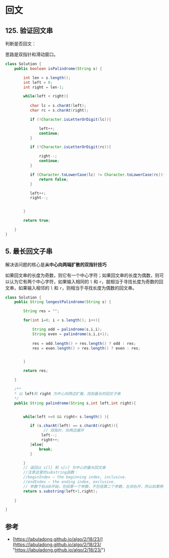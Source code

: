 # 回文

## 125. 验证回文串

判断是否回文：

思路是双指针和滑动窗口。

```java
class Solution {
    public boolean isPalindrome(String s) {

        int len = s.length();
        int left = 0;
        int right = len-1;

        while(left < right){
              
           char lc = s.charAt(left);
           char rc = s.charAt(right);

           if (!Character.isLetterOrDigit(lc)){

               left++;
               continue;
           }

           if (!Character.isLetterOrDigit(rc)){

               right--;
               continue;
           }

           if (Character.toLowerCase(lc) != Character.toLowerCase(rc)){
               return false;
           }

           left++;
           right--;


        }

        return true;

    }
}
```

## 5. 最长回文子串

解决该问题的核心是**从中心向两端扩散的双指针技巧**

如果回文串的长度为奇数，则它有一个中心字符；如果回文串的长度为偶数，则可以认为它有两个中心字符，如果输入相同的 `l` 和 `r`，就相当于寻找长度为奇数的回文串，如果输入相邻的 `l` 和 `r`，则相当于寻找长度为偶数的回文串。

```java
class Solution {
    public String longestPalindrome(String s) {

        String res = "";

        for(int i=0; i < s.length(); i++){

            String odd = palindrome(s,i,i);
            String even = palindrome(s,i,i+1);
 
            res = odd.length() > res.length() ? odd : res;
            res = even.length() > res.length() ? even : res;


        }

        return res;

    }

    /**
    * 以 left和 right 为中心向两边扩展，找到最长的回文子串
    */
    public String palindrome(String s,int left,int right){


        while(left >=0 && right< s.length() ){

           if (s.charAt(left) == s.charAt(right)){
                 // 双指针，向两边展开
                left--;
                right++;
           }else{
               break;
           }

        }
        // 返回以 s[l] 和 s[r] 为中心的最长回文串
        //注意这里的substring函数：
        //beginIndex – the beginning index, inclusive.
        //endIndex – the ending index, exclusive.
        // 参数下标从0开始，包括第一个参数，不包括第二个参数，左闭右开，所以如果两个参数写的一样，那么返回空串
        return s.substring(left+1,right);
        
    }

}
```

## 参考

*   [https://labuladong.github.io/algo/2/18/23/](https://labuladong.github.io/algo/2/18/23/ "https://labuladong.github.io/algo/2/18/23/")
